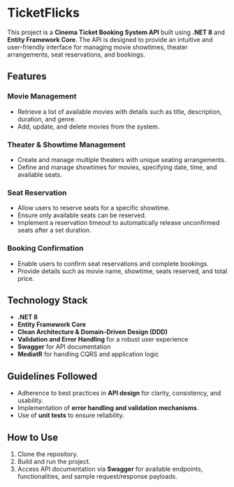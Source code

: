 # TicketFlicks

This project is a **Cinema Ticket Booking System API** built using **.NET 8** and **Entity Framework Core**. The API is designed to provide an intuitive and user-friendly interface for managing movie showtimes, theater arrangements, seat reservations, and bookings.

## Features

### Movie Management
- Retrieve a list of available movies with details such as title, description, duration, and genre.
- Add, update, and delete movies from the system.

### Theater & Showtime Management
- Create and manage multiple theaters with unique seating arrangements.
- Define and manage showtimes for movies, specifying date, time, and available seats.

### Seat Reservation
- Allow users to reserve seats for a specific showtime.
- Ensure only available seats can be reserved.
- Implement a reservation timeout to automatically release unconfirmed seats after a set duration.

### Booking Confirmation
- Enable users to confirm seat reservations and complete bookings.
- Provide details such as movie name, showtime, seats reserved, and total price.

## Technology Stack
- **.NET 8**
- **Entity Framework Core**
- **Clean Architecture & Domain-Driven Design (DDD)**
- **Validation and Error Handling** for a robust user experience
- **Swagger** for API documentation
- **MediatR** for handling CQRS and application logic

## Guidelines Followed
- Adherence to best practices in **API design** for clarity, consistency, and usability.
- Implementation of **error handling and validation mechanisms**.
- Use of **unit tests** to ensure reliability.

## How to Use
1. Clone the repository.
2. Build and run the project.
3. Access API documentation via **Swagger** for available endpoints, functionalities, and sample request/response payloads.
